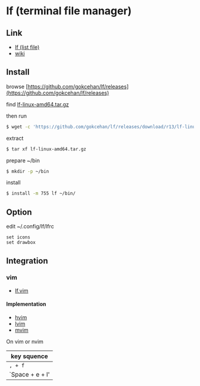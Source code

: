 
# lf (terminal file manager)

## Link

* [lf (list file)](https://github.com/gokcehan/lf) 
* [wiki](https://github.com/gokcehan/lf/wiki)

 
## Install

browse [https://github.com/gokcehan/lf/releases](https://github.com/gokcehan/lf/releases) 

find [lf-linux-amd64.tar.gz](https://github.com/gokcehan/lf/releases/download/r13/lf-linux-amd64.tar.gz)

then run


``` sh
$ wget -c 'https://github.com/gokcehan/lf/releases/download/r13/lf-linux-amd64.tar.gz'
```

extract

``` sh
$ tar xf lf-linux-amd64.tar.gz
```

prepare ~/bin
 
``` sh
$ mkdir -p ~/bin
```

install

``` sh
$ install -m 755 lf ~/bin/
```

## Option

edit ~/.config/lf/lfrc


``` 
set icons
set drawbox
```

## Integration

### vim

* [lf.vim](https://github.com/ptzz/lf.vim)

#### Implementation

* [hvim](https://github.com/samwhelp/tool-hvim)
* [lvim](https://github.com/samwhelp/tool-lvim)
* [mvim](https://github.com/samwhelp/tool-mvim)

On vim or nvim

| key squence |
| --- |
| `, + f` |
| `Space + e + l' |
